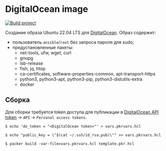 # DigitalOcean image

[![Build project](https://github.com/Romanow/ansible-do-packer/actions/workflows/build.yml/badge.svg)](https://github.com/Romanow/ansible-do-packer/actions/workflows/build.yml)

Создание образа Ubuntu 22.04 LTS для [DigitalOcean](https://digitalocean.com). Образ содержит:

* пользователь `ansible`/`root` без запроса пароля для sudo;
* предустановленные пакеты:
    * net-tools, ufw, wget, curl
    * gnupg
    * lsb-release
    * fish, jq, htop
    * ca-certificates, software-properties-common, apt-transport-https
    * python3, python3-apt, python3-pip, python3-distutils-extra
    * docker

## Сборка

Для сборки требуется token доступа для публикации в [DigitalOcean API token](https://cloud.digitalocean.com/) -> `API`
-> `Personal access tokens`.

```shell
$ echo 'do_token = "<DigitalOcean token>"' > vars.pkrvars.hcl

$ echo "public_key = \"$(cat ~/.ssh/id_rsa.pub)\"" >> vars.pkrvars.hcl

$ packer build -var-file=vars.pkrvars.hcl template.pkr.hcl
```